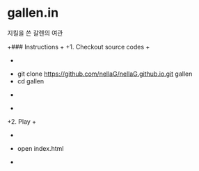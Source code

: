 gallen.in
========

지킬을 쓴 갈렌의 여관

+### Instructions
+
+1. Checkout source codes
+
+   ```bash
+   git clone https://github.com/nellaG/nellaG.github.io.git gallen
+   cd gallen
+   ```
+
+2. Play
+
+   ```bash
+   open index.html
+   ```
